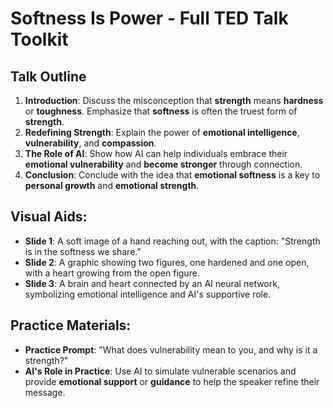 
# Softness Is Power - Full TED Talk Toolkit

## Talk Outline
1. **Introduction**: Discuss the misconception that **strength** means **hardness** or **toughness**. Emphasize that **softness** is often the truest form of **strength**.
2. **Redefining Strength**: Explain the power of **emotional intelligence**, **vulnerability**, and **compassion**.
3. **The Role of AI**: Show how AI can help individuals embrace their **emotional vulnerability** and **become stronger** through connection.
4. **Conclusion**: Conclude with the idea that **emotional softness** is a key to **personal growth** and **emotional strength**.

## Visual Aids:
- **Slide 1**: A soft image of a hand reaching out, with the caption: "Strength is in the softness we share."
- **Slide 2**: A graphic showing two figures, one hardened and one open, with a heart growing from the open figure.
- **Slide 3**: A brain and heart connected by an AI neural network, symbolizing emotional intelligence and AI's supportive role.

## Practice Materials:
- **Practice Prompt**: "What does vulnerability mean to you, and why is it a strength?"
- **AI's Role in Practice**: Use AI to simulate vulnerable scenarios and provide **emotional support** or **guidance** to help the speaker refine their message.
